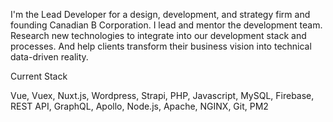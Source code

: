 I'm the Lead Developer for a design, development, and strategy firm and founding Canadian B Corporation.  I lead and mentor the development team. Research new technologies to integrate into our development stack and processes. And help clients transform their business vision into technical data-driven reality.

Current Stack

Vue, Vuex, Nuxt.js, Wordpress, Strapi, PHP, Javascript, MySQL, Firebase, REST API, GraphQL, Apollo, Node.js, Apache, NGINX, Git, PM2
